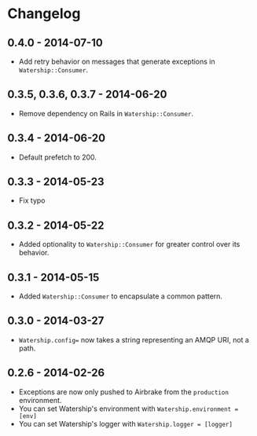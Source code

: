 # Changelog

## 0.4.0 - 2014-07-10
* Add retry behavior on messages that generate exceptions in `Watership::Consumer`.

## 0.3.5, 0.3.6, 0.3.7 - 2014-06-20
* Remove dependency on Rails in `Watership::Consumer`.

## 0.3.4 - 2014-06-20
* Default prefetch to 200.

## 0.3.3 - 2014-05-23
* Fix typo

## 0.3.2 - 2014-05-22
* Added optionality to `Watership::Consumer` for greater control over its behavior.

## 0.3.1 - 2014-05-15
* Added `Watership::Consumer` to encapsulate a common pattern.

## 0.3.0 - 2014-03-27
* `Watership.config=` now takes a string representing an AMQP URI, not a path.

## 0.2.6 - 2014-02-26
* Exceptions are now only pushed to Airbrake from the `production` environment.
* You can set Watership's environment with `Watership.environment = [env]`
* You can set Watership's logger with `Watership.logger = [logger]`
